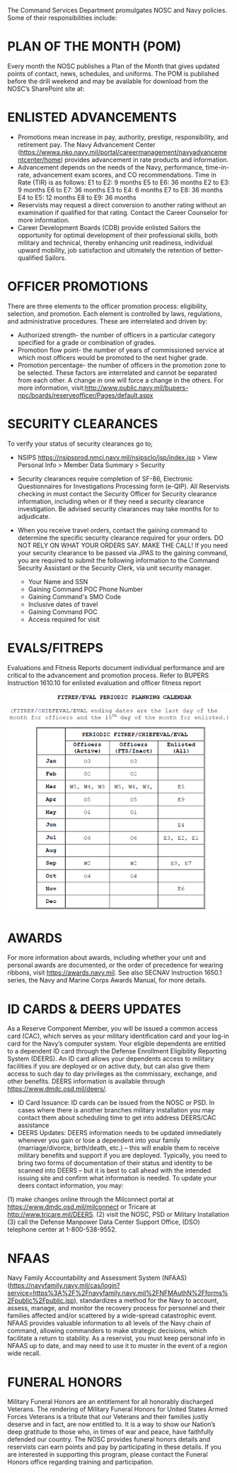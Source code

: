The Command Services Department promulgates NOSC and Navy policies.  Some of their responsibilities include:

# PLAN OF THE MONTH (POM)
Every month the NOSC publishes a Plan of the Month that gives updated points of contact, news, schedules, and uniforms.  The POM is published before the drill weekend and may be available for download from the NOSC’s SharePoint site at:  

# ENLISTED ADVANCEMENTS
- Promotions mean increase in pay, authority, prestige, responsibility, and retirement pay.  The Navy Advancement Center (https://wwwa.nko.navy.mil/portal/careermanagement/navyadvancementcenter/home) provides advancement in rate products and information. 
- Advancement depends on the needs of the Navy, performance, time-in-rate, advancement exam scores, and CO recommendations.  Time in Rate (TIR) is as follows: 
    E1 to E2: 9 months 			E5 to E6: 36 months
    E2 to E3: 9 months 			E6 to E7: 36 months
    E3 to E4: 6 months			E7 to E8: 36 months
    E4 to E5: 12 months			E8 to E9: 36 months
- Reservists may request a direct conversion to another rating without an examination if qualified for that rating.  Contact the Career Counselor for more information.
- Career Development Boards (CDB) provide enlisted Sailors the opportunity for optimal development of their professional skills, both military and technical, thereby enhancing unit readiness, individual upward mobility, job satisfaction and ultimately the retention of better-qualified Sailors.

# OFFICER PROMOTIONS
There are three elements to the officer promotion process: eligibility, selection, and promotion. Each element is controlled by laws, regulations, and administrative procedures. These are interrelated and driven by:
- Authorized strength- the number of officers in a particular category specified for a grade or combination of grades.
- Promotion flow point- the number of years of commissioned service at which most officers would be promoted to the next higher grade. 
- Promotion percentage- the number of officers in the promotion zone to be selected. These factors are interrelated and cannot be separated from each other. A change in one will force a change in the others. 
For more information, visit:http://www.public.navy.mil/bupers-npc/boards/reserveofficer/Pages/default.aspx

# SECURITY CLEARANCES
To verify your status of security clearances go to; 
- NSIPS https://nsipsprod.nmci.navy.mil/nsipsclo/jsp/index.jsp > View Personal Info > Member Data Summary >	Security  

- Security clearances require completion of SF-86, Electronic Questionnaires for Investigations Processing form (e-QIP).  All Reservists checking in must contact the Security Officer for Security clearance information, including when or if they need a security clearance investigation.  Be advised security clearances may take months for to adjudicate.
- When you receive travel orders, contact the gaining command to determine the specific security clearance required for your orders.  DO NOT RELY ON WHAT YOUR ORDERS SAY.  MAKE THE CALL!  If you need your security clearance to be passed via JPAS to the gaining command, you are required to submit the following information to the Command Security Assistant or the Security Clerk, via unit security manager.

  - Your Name and SSN	
  - Gaining Command POC Phone Number
  - Gaining Command's SMO Code	
  - Inclusive dates of travel
  - Gaining Command POC	
  - Access required for visit
  
# EVALS/FITREPS
Evaluations and Fitness Reports document individual performance and are critical to the advancement and promotion process.  Refer to BUPERS Instruction 1610.10 for enlisted evaluation and officer fitness report 

![FITREP/EVAL Planning Calendar](https://github.com/LanceGundersen/navy-reserve-wiki/blob/master/images/evalplanning.png?raw=true "FITREP/EVAL Planning Calendar")

# AWARDS
For more information about awards, including whether your unit and personal awards are documented, or the order of precedence for wearing ribbons, visit https://awards.navy.mil.  See also SECNAV Instruction 1650.1 series, the Navy and Marine Corps Awards Manual, for more details. 

# ID CARDS & DEERS UPDATES
As a Reserve Component Member, you will be issued a common access card (CAC), which serves as your military identification card and your log-in card for the Navy’s computer system. Your eligible dependents are entitled to a dependent ID card through the Defense Enrollment Eligibility Reporting System (DEERS).  An ID card allows your dependents access to military facilities if you are deployed or on active duty, but can also give them access to such day to day privileges as the commissary, exchange, and other benefits.  DEERS information is available through https://www.dmdc.osd.mil/deers/.
- ID Card Issuance:  ID cards can be issued from the NOSC or PSD. In cases where there is another branches military installation you may contact them about scheduling time to get into address DEERS/CAC assistance 
- DEERS Updates:  DEERS information needs to be updated immediately whenever you gain or lose a dependent into your family (marriage/divorce, birth/death, etc.) – this will enable them to receive military benefits and support if you are deployed.  Typically, you need to bring two forms of documentation of their status and identity to be scanned into DEERS – but it is best to call ahead with the intended issuing site and confirm what information is needed. To update your deers contact information, you may: 

(1) make changes online through the Milconnect portal at https://www.dmdc.osd.mil/milconnect or Tricare at http://www.tricare.mil/DEERS. 
(2) visit the NOSC, PSD or Military Installation 
(3) call the Defense Manpower Data Center Support Office, (DSO) telephone center at 1-800-538-9552.

# NFAAS
Navy Family Accountability and Assessment System (NFAAS) (https://navyfamily.navy.mil/cas/login?service=https%3A%2F%2Fnavyfamily.navy.mil%2FNFMAuthN%2Fforms%2Fpublic%2Fpublic.jsp), standardizes a method for the Navy to account, assess, manage, and monitor the recovery process for personnel and their families affected and/or scattered by a wide-spread catastrophic event.  NFAAS provides valuable information to all levels of the Navy chain of command, allowing commanders to make strategic decisions, which facilitate a return to stability.  As a reservist, you must keep personal info in NFAAS up to date, and may need to use it to muster in the event of a region wide recall.

# FUNERAL HONORS
Military Funeral Honors are an entitlement for all honorably discharged Veterans.  The rendering of Military Funeral Honors for United States Armed Forces Veterans is a tribute that our Veterans and their families justly deserve and in fact, are now entitled to.  It is a way to show our Nation’s deep gratitude to those who, in times of war and peace, have faithfully defended our country.  The NOSC provides funeral honors details and reservists can earn points and pay by participating in these details.  If you are interested in supporting this program, please contact the Funeral Honors office regarding training and participation.
